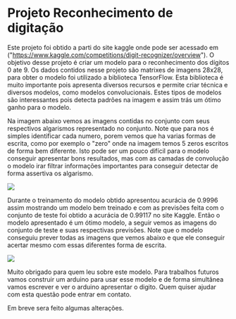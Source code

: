 # Projeto Reconhecimento de digitação

Este projeto foi obtido a parti do site kaggle onde pode ser acessado em ("https://www.kaggle.com/competitions/digit-recognizer/overview").
O objetivo desse projeto é criar um modelo para o reconhecimento dos dígitos 0 ate 9. Os dados contidos nesse projeto são matrixes de imagens 28x28, para obter o modelo foi utilizado a biblioteca TensorFlow. Esta biblioteca é muito importante pois apresenta diversos recursos e permite criar técnica e diversos modelos, como modelos convolucionais. Estes tipos de modelos são interessantes pois detecta padrões na imagem e assim trás um ótimo ganho para o modelo.

Na imagem abaixo vemos as imagens contidas no conjunto com seus respectivos algarismos representado no conjunto. Note que para nos é simples identificar cada numero, porem vemos que ha varias formas de escrita, como por exemplo o "zero" onde na imagem temos 5 zeros escritos de forma bem diferente. Isto pode ser um pouco difícil para o modelo conseguir apresentar bons resultados, mas com as camadas de convolução o modelo irar filtrar informações importantes para conseguir detectar de forma assertiva os algarismo. 


<img src="https://github.com/natan3536/Portifolio/blob/main/Projetos/Projeto%201%20-%20Reconhecimento%20de%20digitacao/imgconjuntotreino.png"/>

Durante o treinamento do modelo obtido apresentou acurácia de 0.9996 assim mostrando um modelo bem treinado e com as previsões feita com o conjunto de teste foi obtido a acurácia de 0.99117 no site Kaggle. Então o modelo apresentado é um ótimo modelo, a seguir vemos as imagens do conjunto de teste e suas respectivas previsões. Note que o modelo conseguiu prever todas as imagens que vemos abaixo e que ele conseguir acertar mesmo com essas diferentes forma de escrita.

<img src="https://github.com/natan3536/Portifolio/blob/main/Projetos/Projeto%201%20-%20Reconhecimento%20de%20digitacao/prevconjuntoteste.png"/>

Muito obrigado para quem leu sobre este modelo.
Para trabalhos futuros vamos construir um arduino para usar esse modelo e de forma simultânea vamos escrever e ver o arduino apresentar o digito.
Quem quiser ajudar com esta questão pode entrar em contato.

Em breve sera feito algumas alterações.
